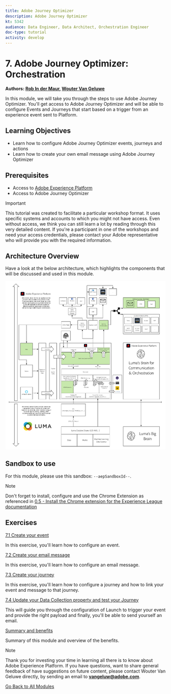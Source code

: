 ```yaml
---
title: Adobe Journey Optimizer
description: Adobe Journey Optimizer
kt: 5342
audience: Data Engineer, Data Architect, Orchestration Engineer
doc-type: tutorial
activity: develop
---
```

# 7. Adobe Journey Optimizer: Orchestration

**Authors: [Rob In der Maur](https://www.linkedin.com/in/ridmaur/), [Wouter Van Geluwe](https://www.linkedin.com/in/woutervangeluwe/)**

In this module, we will take you through the steps to use Adobe Journey Optimizer. You'll get access to Adobe Journey Optimizer and will be able to configure Events and Journeys that start based on a trigger from an experience event sent to Platform.

## Learning Objectives

- Learn how to configure Adobe Journey Optimizer events, journeys and actions
- Learn how to create your own email message using Adobe Journey Optimizer

## Prerequisites

- Access to [Adobe Experience Platform](https://experience.adobe.com/platform)
- Access to Adobe Journey Optimizer

>[!IMPORTANT]
>
>This tutorial was created to facilitate a particular workshop format. It uses specific systems and accounts to which you might not have access. Even without access, we think you can still learn a lot by reading through this very detailed content. If you're a participant in one of the workshops and need your access credentials, please contact your Adobe representative who will provide you with the required information.

## Architecture Overview

Have a look at the below architecture, which highlights the components that will be discussed and used in this module.

![Architecture Overview](../../assets/images/architecturem6.png)

## Sandbox to use

For this module, please use this sandbox: `--aepSandboxId--`.

>[!NOTE]
>
>Don't forget to install, configure and use the Chrome Extension as referenced in [0.5 - Install the Chrome extension for the Experience League documentation](../module0/ex5.md)

## Exercises

[7.1 Create your event](./ex1.md)

In this exercise, you'll learn how to configure an event.

[7.2 Create your email message](./ex2.md)

In this exercise, you'll learn how to configure an email message.

[7.3 Create your journey](./ex3.md)

In this exercise, you'll learn how to configure a journey and how to link your event and message to that journey.

[7.4 Update your Data Collection property and test your Journey](./ex4.md)

This will guide you through the configuration of Launch to trigger your event and provide the right payload and finally, you'll be able to send yourself an email.

[Summary and benefits](./summary.md)

Summary of this module and overview of the benefits.

>[!NOTE]
>
>Thank you for investing your time in learning all there is to know about Adobe Experience Platform. If you have questions, want to share general feedback of have suggestions on future content, please contact Wouter Van Geluwe directly, by sending an email to **vangeluw@adobe.com**.

[Go Back to All Modules](../../overview.md)
